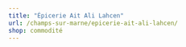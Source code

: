 ```yaml
---
title: "Épicerie Ait Ali Lahcen"
url: /champs-sur-marne/epicerie-ait-ali-lahcen/
shop: commodité
---
```

